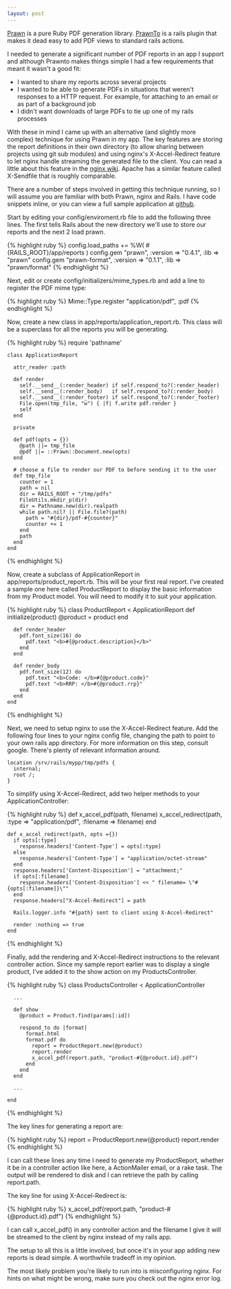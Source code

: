 ```yaml
---
layout: post
---
```

[Prawn](http://prawn.majesticseacreature.com/) is a pure Ruby PDF generation
library. [PrawnTo](http://www.cracklabs.com/prawnto) is a rails plugin that
makes it dead easy to add PDF views to standard rails actions.

I needed to generate a significant number of PDF reports in an app I support
and although Prawnto makes things simple I had a few requirements that meant it
wasn't a good fit:

* I wanted to share my reports across several projects
* I wanted to be able to generate PDFs in situations that weren't responses to
  a HTTP request. For example, for attaching to an email or as part of a
  background job
* I didn't want downloads of large PDFs to tie up one of my rails processes

With these in mind I came up with an alternative (and slightly more complex)
technique for using Prawn in my app. The key features are storing the report
definitions in their own directory (to allow sharing between projects using git
sub modules) and using nginx's X-Accel-Redirect feature to let nginx handle
streaming the generated file to the client. You can read a little about this
feature in the [nginx wiki](http://wiki.nginx.org//NginxXSendfile). Apache has
a similar feature called X-Sendfile that is roughly comparable.

There are a number of steps involved in getting this technique running, so I
will assume you are familiar with both Prawn, nginx and Rails. I have code
snippets inline, or you can view a full sample application at
[github](https://github.com/yob/prawn-rails-xaccelredirect/tree).

Start by editing your config/enviroment.rb file to add the following three
lines. The first tells Rails about the new directory we'll use to store our
reports and the next 2 load prawn.

{% highlight ruby %}
    config.load_paths += %W( #{RAILS_ROOT}/app/reports )
    config.gem "prawn", :version => "0.4.1", :lib => "prawn"
    config.gem "prawn-format", :version => "0.1.1", :lib => "prawn/format"
{% endhighlight %}

Next, edit or create config/initializers/mime_types.rb and add a line to register
the PDF mime type:

{% highlight ruby %}
    Mime::Type.register "application/pdf", :pdf
{% endhighlight %}

Now, create a new class in app/reports/application_report.rb. This class will be
a superclass for all the reports you will be generating.

{% highlight ruby %}
    require 'pathname'

    class ApplicationReport

      attr_reader :path

      def render
        self.__send__(:render_header) if self.respond_to?(:render_header)
        self.__send__(:render_body)   if self.respond_to?(:render_body)
        self.__send__(:render_footer) if self.respond_to?(:render_footer)
        File.open(tmp_file, "w") { |f| f.write pdf.render }
        self
      end

      private

      def pdf(opts = {})
        @path ||= tmp_file
        @pdf ||= ::Prawn::Document.new(opts)
      end

      # choose a file to render our PDF to before sending it to the user
      def tmp_file
        counter = 1
        path = nil
        dir = RAILS_ROOT + "/tmp/pdfs"
        FileUtils.mkdir_p(dir)
        dir = Pathname.new(dir).realpath
        while path.nil? || File.file?(path)
          path = "#{dir}/pdf-#{counter}"
          counter += 1
        end
        path
      end
    end
{% endhighlight %}

Now, create a subclass of ApplicationReport in app/reports/product_report.rb.
This will be your first real report. I've created a sample one here called
ProductReport to display the basic information from my Product model. You will
need to modify it to suit your application.

{% highlight ruby %}
    class ProductReport < ApplicationReport
      def initialize(product)
        @product = product
      end

      def render_header
        pdf.font_size(16) do
          pdf.text "<b>#{@product.description}</b>"
        end
      end

      def render_body
        pdf.font_size(12) do
          pdf.text "<b>Code: </b>#{@product.code}"
          pdf.text "<b>RRP: </b>#{@product.rrp}"
        end
      end
    end
{% endhighlight %}

Next, we need to setup nginx to use the X-Accel-Redirect feature. Add the
following four lines to your nginx config file, changing the path to point to
your own rails app directory. For more information on this step, consult
google. There's plenty of relevant information around.

    location /srv/rails/mypp/tmp/pdfs {
      internal;
      root /;
    }

To simplify using X-Accel-Redirect, add two helper methods to your
ApplicationController:

{% highlight ruby %}
    def x_accel_pdf(path, filename)
      x_accel_redirect(path, :type => "application/pdf", :filename => filename)
    end

    def x_accel_redirect(path, opts ={})
      if opts[:type]
        response.headers['Content-Type'] = opts[:type]
      else
        response.headers['Content-Type'] = "application/octet-stream"
      end
      response.headers['Content-Disposition'] = "attachment;"
      if opts[:filename]
        response.headers['Content-Disposition'] << " filename= \"#{opts[:filename]}\""
      end
      response.headers["X-Accel-Redirect"] = path

      Rails.logger.info "#{path} sent to client using X-Accel-Redirect"

      render :nothing => true
    end
{% endhighlight %}

Finally, add the rendering and X-Accel-Redirect instructions to the relevant
controller action. Since my sample report earlier was to display a single
product, I've added it to the show action on my ProductsController.

{% highlight ruby %}
    class ProductsController < ApplicationController

      ...

      def show
        @product = Product.find(params[:id])

        respond_to do |format|
          format.html
          format.pdf do
            report = ProductReport.new(@product)
            report.render
            x_accel_pdf(report.path, "product-#{@product.id}.pdf")
          end
        end
      end

      ...

    end
{% endhighlight %}

The key lines for generating a report are:

{% highlight ruby %}
    report = ProductReport.new(@product)
    report.render
{% endhighlight %}

I can call these lines any time I need to generate my ProductReport, whether it
be in a controller action like here, a ActionMailer email, or a rake task. The
output will be rendered to disk and I can retrieve the path by calling
report.path.

The key line for using X-Accel-Redirect is:

{% highlight ruby %}
    x_accel_pdf(report.path, "product-#{@product.id}.pdf")
{% endhighlight %}

I can call x\_accel\_pdf() in any controller action and the filename I give it will
be streamed to the client by nginx instead of my rails app.

The setup to all this is a little involved, but once it's in your app adding
new reports is dead simple. A worthwhile tradeoff in my opinion.

The most likely problem you're likely to run into is misconfiguring nginx. For hints
on what might be wrong, make sure you check out the nginx error log.
